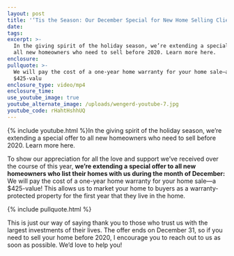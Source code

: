 ```yaml
---
layout: post
title: '‘Tis the Season: Our December Special for New Home Selling Clients'
date:
tags:
excerpt: >-
  In the giving spirit of the holiday season, we’re extending a special offer to
  all new homeowners who need to sell before 2020. Learn more here.
enclosure:
pullquote: >-
  We will pay the cost of a one-year home warranty for your home sale—a
  $425-valu
enclosure_type: video/mp4
enclosure_time:
use_youtube_image: true
youtube_alternate_image: /uploads/wengerd-youtube-7.jpg
youtube_code: rHahtHshhUQ
---
```


{% include youtube.html %}In the giving spirit of the holiday season, we’re extending a special offer to all new homeowners who need to sell before 2020. Learn more here.

To show our appreciation for all the love and support we’ve received over the course of this year, **we’re extending a special offer to all new homeowners who list their homes with us during the month of December:** We will pay the cost of a one-year home warranty for your home sale—a $425-value\! This allows us to market your home to buyers as a warranty-protected property for the first year that they live in the home.

{% include pullquote.html %}

This is just our way of saying thank you to those who trust us with the largest investments of their lives. The offer ends on December 31, so if you need to sell your home before 2020, I encourage you to reach out to us as soon as possible. We’d love to help you\!

&nbsp;
